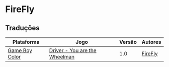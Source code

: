 # FireFly

## Traduções

| Plataforma | Jogo | Versão | Autores |
| ----------- | ----------- | ----------- | ----------- |
| [Game Boy Color](../../traducoes/game-boy-color/) | [Driver - You are the Wheelman](../../traducoes/game-boy-color/driver-you-are-the-wheelman_firefly/) | 1.0 | [FireFly](../../autores/firefly/) |